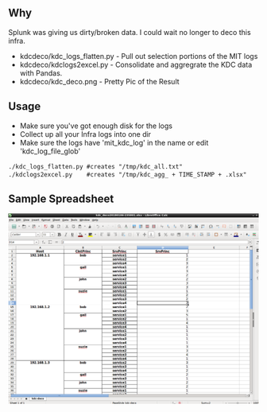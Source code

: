 ## Why
Splunk was giving us dirty/broken data. I could wait no longer to deco this infra.
- kdcdeco/kdc_logs_flatten.py	- Pull out selection portions of the MIT logs 
- kdcdeco/kdclogs2excel.py    - Consolidate and aggregrate the KDC data with Pandas.
- kdcdeco/kdc_deco.png - Pretty Pic of the Result
## Usage
- Make sure you've got enough disk for the logs
- Collect up all your Infra logs into one dir 
- Make sure the logs have 'mit_kdc_log' in the name or edit 'kdc_log_file_glob'
```
./kdc_logs_flatten.py #creates "/tmp/kdc_all.txt"
./kdclogs2excel.py    #creates "/tmp/kdc_agg_ + TIME_STAMP + .xlsx"
```
## Sample Spreadsheet
![Sample Spreadsheet](kdc_deco.png?raw=true "Sample Spreadsheet")
